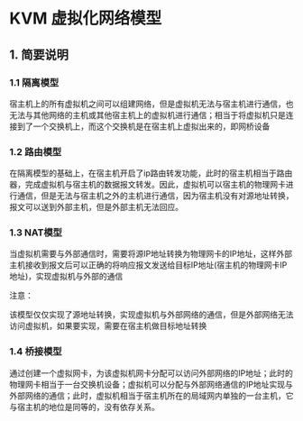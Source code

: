 # KVM 虚拟化网络模型

## 1. 简要说明

### 1.1 隔离模型

宿主机上的所有虚拟机之间可以组建网络，但是虚拟机无法与宿主机进行通信，也无法与其他网络的主机或其他宿主机上的虚拟机进行通信；相当于将虚拟机只是连接到了一个交换机上，而这个交换机是在宿主机上虚拟出来的，即网桥设备

### 1.2 路由模型

在隔离模型的基础上，在宿主机开启了ip路由转发功能，此时的宿主机相当于路由器，完成虚拟机与宿主机的数据报文转发。因此，虚拟机可以宿主机的物理网卡进行通信，但是无法与宿主机之外的主机进行通信，因为宿主机没有对源地址转换，报文可以送到外部主机，但是外部主机无法回应。

### 1.3 NAT模型

当虚拟机需要与外部通信时，需要将源IP地址转换为物理网卡的IP地址，这样外部主机接收到报文后可以正确的将响应报文发送给目标IP地址(宿主机的物理网卡IP地址)，实现虚拟机与外部的通信

注意：

该模型仅仅实现了源地址转换，实现虚拟机与外部网络的通信，但是外部网络无法访问虚拟机，如果要实现，需要在宿主机做目标地址转换

### 1.4 桥接模型

通过创建一个虚拟网卡，为该虚拟机网卡分配可以访问外部网络的IP地址；此时的物理网卡相当于一台交换机设备；虚拟机可以分配与外部网络通信的IP地址实现与外部网络的通信；此时，虚拟机相当于宿主机所在的局域网内单独的一台主机，它与宿主机的地位是同等的，没有依存关系。